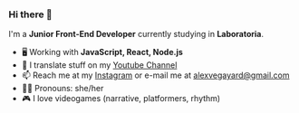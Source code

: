 ### Hi there 👋

I'm a **Junior Front-End Developer** currently studying in **Laboratoria**.

- 🖥 Working with **JavaScript, React, Node.js**
- 📼 I translate stuff on my [Youtube Channel](https://www.youtube.com/c/CasiFrikis)
- 📫 Reach me at my [Instagram](https://www.instagram.com/alexayard/) or e-mail me at alexvegayard@gmail.com
- 💁‍♀️ Pronouns: she/her
- 🎮 I love videogames (narrative, platformers, rhythm)

